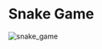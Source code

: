 # Snake Game
![snake_game](https://user-images.githubusercontent.com/109330251/185783600-8d726322-3c22-403e-ba1c-648332051b5c.gif)
